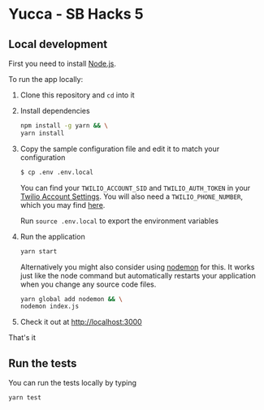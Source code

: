# Yucca - SB Hacks 5

## Local development

First you need to install [Node.js](http://nodejs.org/).

To run the app locally:

1. Clone this repository and `cd` into it

2. Install dependencies

    ```bash
    npm install -g yarn && \
    yarn install
    ```

3. Copy the sample configuration file and edit it to match your configuration

   ```bash
   $ cp .env .env.local
   ```
   You can find your `TWILIO_ACCOUNT_SID` and `TWILIO_AUTH_TOKEN` in your
   [Twilio Account Settings](https://www.twilio.com/console).
   You will also need a `TWILIO_PHONE_NUMBER`, which you may find [here](https://www.twilio.com/console/phone-numbers/incoming).

   Run `source .env.local` to export the environment variables

1. Run the application

    ```bash
    yarn start
    ```
    Alternatively you might also consider using [nodemon](https://github.com/remy/nodemon) for this. It works just like
    the node command but automatically restarts your application when you change any source code files.

    ```bash
    yarn global add nodemon && \
    nodemon index.js 
    ```

1. Check it out at [http://localhost:3000](http://localhost:3000)

That's it

## Run the tests

You can run the tests locally by typing

```bash
yarn test
```
